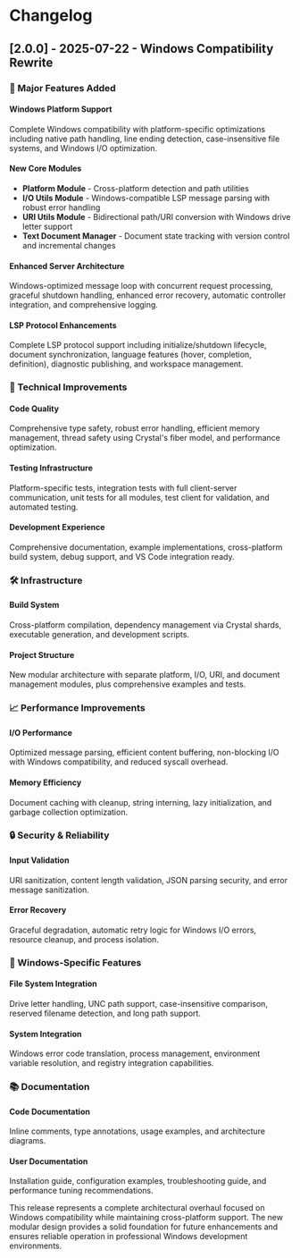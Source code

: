# Changelog

## [2.0.0] - 2025-07-22 - Windows Compatibility Rewrite

### 🚀 Major Features Added

#### Windows Platform Support
Complete Windows compatibility with platform-specific optimizations including native path handling, line ending detection, case-insensitive file systems, and Windows I/O optimization.

#### New Core Modules
- **Platform Module** - Cross-platform detection and path utilities
- **I/O Utils Module** - Windows-compatible LSP message parsing with robust error handling
- **URI Utils Module** - Bidirectional path/URI conversion with Windows drive letter support
- **Text Document Manager** - Document state tracking with version control and incremental changes

#### Enhanced Server Architecture
Windows-optimized message loop with concurrent request processing, graceful shutdown handling, enhanced error recovery, automatic controller integration, and comprehensive logging.

#### LSP Protocol Enhancements
Complete LSP protocol support including initialize/shutdown lifecycle, document synchronization, language features (hover, completion, definition), diagnostic publishing, and workspace management.

### 🔧 Technical Improvements

#### Code Quality
Comprehensive type safety, robust error handling, efficient memory management, thread safety using Crystal's fiber model, and performance optimization.

#### Testing Infrastructure
Platform-specific tests, integration tests with full client-server communication, unit tests for all modules, test client for validation, and automated testing.

#### Development Experience
Comprehensive documentation, example implementations, cross-platform build system, debug support, and VS Code integration ready.

### 🛠️ Infrastructure

#### Build System
Cross-platform compilation, dependency management via Crystal shards, executable generation, and development scripts.

#### Project Structure
New modular architecture with separate platform, I/O, URI, and document management modules, plus comprehensive examples and tests.

### 📈 Performance Improvements

#### I/O Performance
Optimized message parsing, efficient content buffering, non-blocking I/O with Windows compatibility, and reduced syscall overhead.

#### Memory Efficiency
Document caching with cleanup, string interning, lazy initialization, and garbage collection optimization.

### 🔒 Security & Reliability

#### Input Validation
URI sanitization, content length validation, JSON parsing security, and error message sanitization.

#### Error Recovery
Graceful degradation, automatic retry logic for Windows I/O errors, resource cleanup, and process isolation.

### 🎯 Windows-Specific Features

#### File System Integration
Drive letter handling, UNC path support, case-insensitive comparison, reserved filename detection, and long path support.

#### System Integration
Windows error code translation, process management, environment variable resolution, and registry integration capabilities.

### 📚 Documentation

#### Code Documentation
Inline comments, type annotations, usage examples, and architecture diagrams.

#### User Documentation
Installation guide, configuration examples, troubleshooting guide, and performance tuning recommendations.


This release represents a complete architectural overhaul focused on Windows compatibility while maintaining cross-platform support. The new modular design provides a solid foundation for future enhancements and ensures reliable operation in professional Windows development environments.
